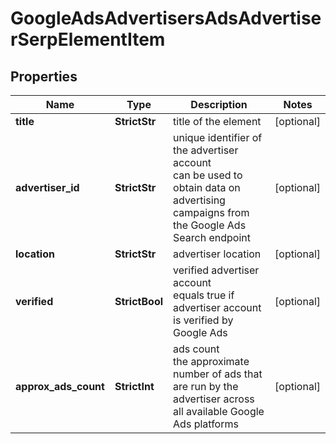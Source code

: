 # GoogleAdsAdvertisersAdsAdvertiserSerpElementItem


## Properties

| Name | Type | Description | Notes |
|------------ | ------------- | ------------- | -------------|
**title** | **StrictStr** | title of the element |[optional]|
**advertiser_id** | **StrictStr** | unique identifier of the advertiser account<br>can be used to obtain data on advertising campaigns from the Google Ads Search endpoint |[optional]|
**location** | **StrictStr** | advertiser location |[optional]|
**verified** | **StrictBool** | verified advertiser account<br>equals true if advertiser account is verified by Google Ads |[optional]|
**approx_ads_count** | **StrictInt** | ads count<br>the approximate number of ads that are run by the advertiser across all available Google Ads platforms |[optional]|